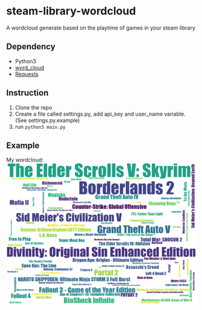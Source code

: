 # steam-library-wordcloud
A wordcloud generate based on the playtime of games in your steam library

## Dependency
- Python3
- [word_cloud](https://github.com/amueller/word_cloud)
- [Requests](http://docs.python-requests.org/en/master/)

## Instruction
1. Clone the repo
2. Create a file called settings.py, add api_key and user_name variable. (See settings.py.example)
3. run `python3 main.py`

## Example
My wordcloud:
![Example](output.png)
